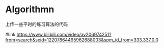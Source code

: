 # Algorithmn
上传一些平时的练习算法的代码

#link https://www.bilibili.com/video/av206974251?from=search&seid=12207864495962688003&spm_id_from=333.337.0.0